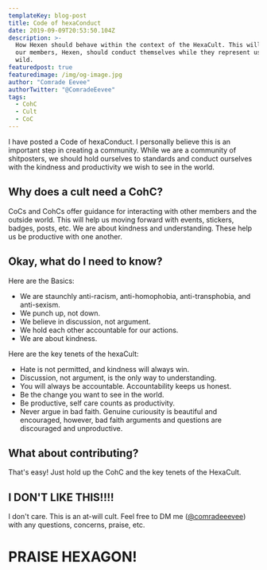 ```yaml
---
templateKey: blog-post
title: Code of hexaConduct
date: 2019-09-09T20:53:50.104Z
description: >-
  How Hexen should behave within the context of the HexaCult. This will be how
  our members, Hexen, should conduct themselves while they represent us in the
  wild.
featuredpost: true
featuredimage: /img/og-image.jpg
author: "Comrade Eevee"
authorTwitter: "@ComradeEevee"
tags:
  - CohC
  - Cult
  - CoC
---
```

I have posted a Code of hexaConduct. I personally believe this is an important step in creating a community. While we are a community of shitposters, we should hold ourselves to standards and conduct ourselves with the kindness and productivity we wish to see in the world.



## Why does a cult need a CohC?

CoCs and CohCs offer guidance for interacting with other members and the outside world. This will help us moving forward with events, stickers, badges, posts, etc. We are about kindness and understanding. These help us be productive with one another. 

## Okay, what do I need to know?

Here are the Basics:

* We are staunchly anti-racism, anti-homophobia, anti-transphobia, and anti-sexism.
* We punch up, not down.
* We believe in discussion, not argument.
* We hold each other accountable for our actions.
* We are about kindness.

Here are the key tenets of the hexaCult:

* Hate is not permitted, and kindness will always win.
* Discussion, not argument, is the only way to understanding.
* You will always be accountable. Accountability keeps us honest.
* Be the change you want to see in the world.
* Be productive, self care counts as productivity.
* Never argue in bad faith. Genuine curiousity is beautiful and encouraged, however, bad faith arguments and questions are discouraged and unproductive.

## What about contributing?

That's easy! Just hold up the CohC and the key tenets of the HexaCult.

## I DON'T LIKE THIS!!!!

I don't care. This is an at-will cult. Feel free to DM me ([@comradeeevee](https://twitter.com/comradeeevee)) with any questions, concerns, praise, etc. 



# PRAISE HEXAGON!
